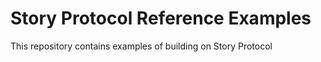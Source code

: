 # Story Protocol Reference Examples

This repository contains examples of building on Story Protocol
